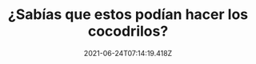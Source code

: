 ---
title: ¿Sabías que estos podían hacer los cocodrilos?
date: 2021-06-24T07:14:19.418Z
featuredimage: /assets/1844.jpg
categoria: Naturaleza
tags:
  - "#Cocodrilos"
  - "#Animales"
  - "#Arboles"
short-description: Te sabias estos dato de los cocodrilos?
mk1: >+
  ### 1.

  ![18410](/assets/1840.jpg "1840")

  Poseen un corazón formado por cuatro cavidades (dos aurículas y dos ventrículos). Son poiquilotermos y ectotermos; es decir, que su temperatura corporal varía con la ambiental.

  ### 2.

  ![1841](/assets/1841.jpg "1841")

  Si ves un cocodrilo con la boca abierta, no significa que te va a atacar. En realidad está tratando de refrescarse mientras suda por la boca.
mk2: >+
  ### 3.

  ![1842](/assets/1842.jpg "1842")

  Casi todos los recién nacidos, son devorados en su primer año de vida por peces grandes, garzas, lagartos y cocodrilos adultos. Solo el %1 de las crías logra sobrevivir.

  ### 4.

  ![1843](/assets/1843.jpg "1843")

  A pesar de su tamaño y ferocidad, el cocodrilo es vulnerable y puede ser asesinado y tragado por alguna serpiente de gran tamaño.
mk3: >+
  ### 5.

  ![1844](/assets/1844.jpg "1844")

  No tienen piel en la espalda, lo que tienen son Osteodermos. Un Osteodermo es una placa ósea muy fuerte, capaz de resistir impactos de cosas afiladas, incluso balas.

  ### 6.

  ![1845](/assets/1845.jpg "845")

  La especie más grande y peligrosa es Crocodylus porosus, en promedio los machos miden de 6 a 8 metros de largo.
mk4: >+
  ### 7.

  ![1846](/assets/1846.jpg "1846")

  La especie más pequeña es Osteolaemus tetraspis, también conocido como “Cocodrilo enano”, no mide más de 1.5 metros de largo y pesa 18 kg.

  ### 8.

  ![1847](/assets/1847.jpg "1847")

  Un cocodrilo puede sobrevivir comiendo una vez al año, en algunos casos han podido estar hasta 3 años sin comer.
mk5: >+
  ### 9.

  ![18481](/assets/1848.jpg "848")

  El cocodrilo no produce su propio calor, por lo que depende de fuentes externas de energía térmica, como el sol.

  ### 10.

  ![1849](/assets/1850.jpg "1849")

  Puede impulsarse con su cola y atacar verticalmente.
---